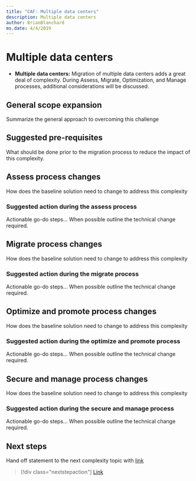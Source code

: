 ```yaml
---
title: "CAF: Multiple data centers"
description: Multiple data centers
author: BrianBlanchard
ms.date: 4/4/2019
---
```


# Multiple data centers

- **Multiple data centers:** Migration of multiple data centers adds a great deal of complexity. During Assess, Migrate, Optimization, and Manage processes, additional considerations will be discussed.

## General scope expansion

Summarize the general approach to overcoming this challenge

## Suggested pre-requisites

What should be done prior to the migration process to reduce the impact of this complexity.

## Assess process changes

How does the baseline solution need to change to address this complexity

### Suggested action during the assess process

Actionable go-do steps... When possible outline the technical change required.

## Migrate process changes

How does the baseline solution need to change to address this complexity

### Suggested action during the migrate process

Actionable go-do steps... When possible outline the technical change required.

## Optimize and promote process changes

How does the baseline solution need to change to address this complexity

### Suggested action during the optimize and promote process

Actionable go-do steps... When possible outline the technical change required.

## Secure and manage process changes

How does the baseline solution need to change to address this complexity

### Suggested action during the secure and manage process

Actionable go-do steps... When possible outline the technical change required.

## Next steps

Hand off statement to the next complexity topic with [link](./link.md)

> [!div class="nextstepaction"]
> [Link](./link.md)